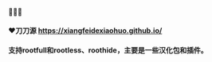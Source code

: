 #### 🚗🚗🚗

#### ❤️刀刀源 https://xiangfeidexiaohuo.github.io/

#### 支持rootfull和rootless、roothide，主要是一些汉化包和插件。

